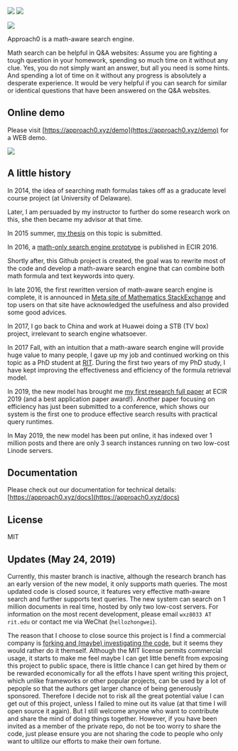 ![](https://api.travis-ci.org/approach0/search-engine.svg)
![](http://github-release-version.herokuapp.com/github/approach0/search-engine/release.png)

![](https://raw.githubusercontent.com/approach0/search-engine-docs-eng/master/logo.png)

Approach0 is a math-aware search engine.

Math search can be helpful in Q&A websites: Assume you are fighting a tough
question in your homework, spending so much time on it without any clue.
Yes, you do not simply want an answer, but all you need is some hints.
And spending a lot of time on it without any progress is absolutely a desperate
experience. It would be very helpful if you can search for similar or identical
questions that have been answered on the Q&A websites.

## Online demo
Please visit [https://approach0.xyz/demo](https://approach0.xyz/demo) for a WEB demo.

![](https://github.com/approach0/search-engine-docs-eng/raw/master/img/clip.gif)

## A little history
In 2014, the idea of searching math formulas takes off as a graducate level course project (at University of Delaware).

Later, I am persuaded by my instructor to further do some research work on this, she then became my advisor at that time.

In 2015 summer, [my thesis](https://github.com/tkhost/tkhost.github.io/raw/master/opmes/thesis-ref.pdf) on this topic is submitted.

In 2016, a [math-only search engine prototype](https://github.com/tkhost/tkhost.github.io/raw/master/opmes/ecir2016.pdf) is published in ECIR 2016.

Shortly after, this Github project is created, the goal was to rewrite most of the code and develop a math-aware search engine that can combine both math formula and text keywords into query.

In late 2016, the first rewritten version of math-aware search engine is complete, it is announced in [Meta site of Mathematics StackExchange](https://math.meta.stackexchange.com/questions/24978) and top users on that site have acknowledged the usefulness and also provided some good advices.

In 2017, I go back to China and work at Huawei doing a STB (TV box) project, irrelevant to search engine whatsoever.

In 2017 Fall, with an intuition that a math-aware search engine will provide huge value to many people, I gave up my job and continued working on this topic as a PhD student at [RIT](https://www.cs.rit.edu/~dprl/members.html).
During the first two years of my PhD study, I have kept improving the effectiveness and efficiency of the formula retrieval model.

In 2019, the new model has brought me [my first research full paper](http://ecir2019.org/best-paper-awards/) at ECIR 2019 (and a best application paper award!).
Another paper focusing on efficiency has just been submitted to a conference, which shows our system is the first one to produce effective search results with practical query runtimes.

In May 2019, the new model has been put online, it has indexed over 1 million posts and there are only 3 search instances running on two low-cost Linode servers.

## Documentation
Please check out our documentation for technical details:
[https://approach0.xyz/docs](https://approach0.xyz/docs)

## License
MIT

## Updates (May 24, 2019)
Currently, this master branch is inactive, although the research branch has an early version of the new model, it only supports math queries.
The most updated code is closed source, it features very effective math-aware search and further supports text queries.
The new system can search on 1 million documents in real time, hosted by only two low-cost servers.
For information on the most recent development, please email `wxz8033 AT rit.edu` or contact me via WeChat (`hellozhongwei`).

The reason that I choose to close source this project is I find a commercial company is [forking and (maybe) investigating the code](https://github.com/chensuim/search-engine/commit/27850b8db1338512ae7178da7ccb55460f6ac4f8), but it seems they would rather do it themself. Although the MIT license permits commercial usage, it starts to make me feel maybe I can get little benefit from exposing this project to public space, there is little chance I can get hired by them or be rewarded economically for all the effots I have spent writing this project, which unlike frameworks or other popular projects, can be used by a lot of pepople so that the authors get larger chance of being generously sponsored. Therefore I decide not to risk all the great potential value I can get out of this project, unless I failed to mine out its value (at that time I will open source it again). But I still welcome anyone who want to contribute and share the mind of doing things together. However, if you have been invited as a member of the private repo, do not be too worry to share the code, just please ensure you are not sharing the code to people who only want to ultilize our efforts to make their own fortune.

